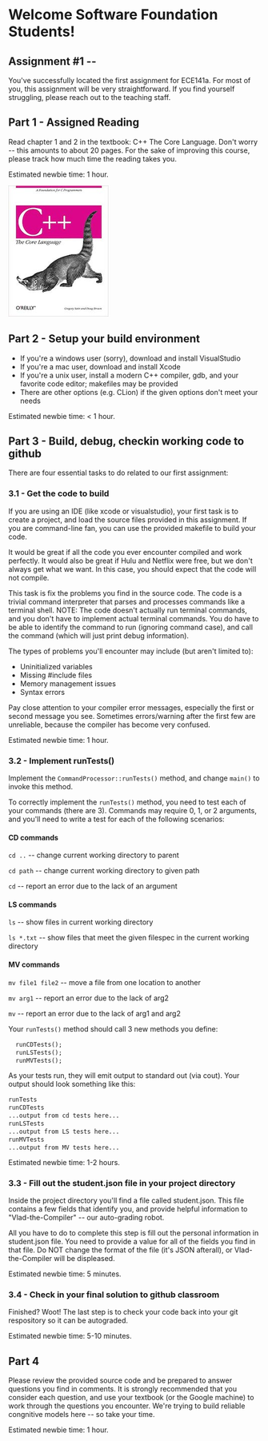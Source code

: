 # Welcome Software Foundation Students!
## Assignment #1 --

You've successfully located the first assignment for ECE141a. For most of you, this assignment will be very straightforward. If you find yourself struggling, please reach out to the teaching staff. 

## Part 1 - Assigned Reading

Read chapter 1 and 2 in the textbook: C++ The Core Language. Don't worry -- this amounts to about 20 pages. 
For the sake of improving this course, please track how much time the reading takes you. 

Estimated newbie time: 1 hour.

![alt text](images/book.jpg "Title")


## Part 2 - Setup your build environment

- If you're a windows user (sorry), download and install VisualStudio
- If you're a mac user, download and install Xcode
- If you're a unix user, install a modern C++ compiler, gdb, and your favorite code editor; makefiles may be provided
- There are other options (e.g. CLion) if the given options don't meet your needs

Estimated newbie time: < 1 hour.


## Part 3 - Build, debug, checkin working code to github

There are four essential tasks to do related to our first assignment:

### 3.1 - Get the code to build

If you are using an IDE (like xcode or visualstudio), your first task is to create a project, and load the source files provided in this assignment. If you are command-line fan, you can use the provided makefile to build your code. 

It would be great if all the code you ever encounter compiled and work perfectly. It would also be great if Hulu and Netflix were free, but we don't always get what we want. In this case, you should expect that the code will not compile. 

This task is fix the problems you find in the source code. The code is a trivial command interpreter that parses and processes commands like a terminal shell. NOTE: The code doesn't actually run terminal commands, and you don't have to implement actual terminal commands. You do have to be able to identify the command to run (ignoring command case), and call the command (which will just print debug information).

The types of problems you'll encounter may include (but aren't limited to):
- Uninitialized variables
- Missing #include files
- Memory management issues
- Syntax errors 

Pay close attention to your compiler error messages, especially the first or second message you see. Sometimes errors/warning after the first few are unreliable, because the compiler has become very confused. 

Estimated newbie time: 1 hour. 

### 3.2 - Implement runTests()

Implement the `CommandProcessor::runTests()` method, and change `main()` to invoke this method. 

To correctly implement the `runTests()` method, you need to test each of your commands (there are 3). Commands may require 0, 1, or 2 arguments, and you'll need to write a test for each of the following scenarios:

#### CD commands

`cd ..` -- change current working directory to parent 

`cd path` -- change current working directory to given path

`cd` -- report an error due to the lack of an argument

#### LS commands

`ls` -- show files in current working directory

`ls *.txt` -- show files that meet the given filespec in the current working directory

#### MV commands

`mv file1 file2` -- move a file from one location to another

`mv arg1` -- report an error due to the lack of arg2

`mv` -- report an error due to the lack of arg1 and arg2

Your `runTests()` method should call 3 new methods you define:
```
  runCDTests();
  runLSTests();
  runMVTests(); 
```

As your tests run, they will emit output to standard out (via cout). Your output should look something like this:

```
runTests
runCDTests 
...output from cd tests here...
runLSTests
...output from LS tests here...
runMVTests
...output from MV tests here...
```


Estimated newbie time: 1-2 hours. 

### 3.3 - Fill out the student.json file in your project directory

Inside the project directory you'll find a file called student.json. This file contains a few fields that identify you, and provide helpful information to "Vlad-the-Compiler" -- our auto-grading robot.

All you have to do to complete this step is fill out the personal information in student.json file. You need to provide a value for all of the fields you find in that file. Do NOT change the format of the file (it's JSON afterall), or Vlad-the-Compiler will be displeased.

Estimated newbie time: 5 minutes.

### 3.4 - Check in your final solution to github classroom

Finished? Woot! The last step is to check your code back into your git respository so it can be autograded. 

Estimated newbie time: 5-10 minutes.

## Part 4

Please review the provided source code and be prepared to answer questions you find in comments. It is strongly recommended that you consider each question, and use your textbook (or the Google machine) to work through the questions you encounter. We're trying to build reliable congnitive models here -- so take your time. 

Estimated newbie time: 1 hour. 
